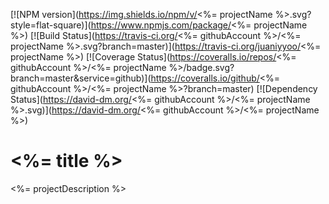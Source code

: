 [![NPM version](https://img.shields.io/npm/v/<%= projectName %>.svg?style=flat-square)](https://www.npmjs.com/package/<%= projectName %>)
[![Build Status](https://travis-ci.org/<%= githubAccount %>/<%= projectName %>.svg?branch=master)](https://travis-ci.org/juaniyyoo/<%= projectName %>)
[![Coverage Status](https://coveralls.io/repos/<%= githubAccount %>/<%= projectName %>/badge.svg?branch=master&service=github)](https://coveralls.io/github/<%= githubAccount %>/<%= projectName %>?branch=master)
[![Dependency Status](https://david-dm.org/<%= githubAccount %>/<%= projectName %>.svg)](https://david-dm.org/<%= githubAccount %>/<%= projectName %>)

# <%= title %>

<%= projectDescription %>

